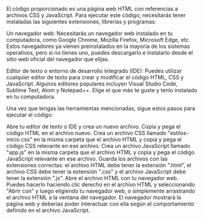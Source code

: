 El código proporcionado es una página web HTML con referencias a archivos CSS y JavaScript. Para ejecutar este código, necesitarás tener instaladas las siguientes extensiones, librerías y programas:

Un navegador web: Necesitarás un navegador web instalado en tu computadora, como Google Chrome, Mozilla Firefox, Microsoft Edge, etc. Estos navegadores ya vienen preinstalados en la mayoría de los sistemas operativos, pero si no tienes uno, puedes descargarlo e instalarlo desde el sitio web oficial del navegador que elijas.

Editor de texto o entorno de desarrollo integrado (IDE): Puedes utilizar cualquier editor de texto para crear y modificar el código HTML, CSS y JavaScript. Algunos editores populares incluyen Visual Studio Code, Sublime Text, Atom y Notepad++. Elige el que más te guste y tenlo instalado en tu computadora.

Una vez que tengas las herramientas mencionadas, sigue estos pasos para ejecutar el código:

Abre tu editor de texto o IDE y crea un nuevo archivo.
Copia y pega el código HTML en el archivo nuevo.
Crea un archivo CSS llamado "estilos-inicio.css" en la misma carpeta que el archivo HTML y copia y pega el código CSS relevante en ese archivo.
Crea un archivo JavaScript llamado "app.js" en la misma carpeta que el archivo HTML y copia y pega el código JavaScript relevante en ese archivo.
Guarda los archivos con las extensiones correctas: el archivo HTML debe tener la extensión ".html", el archivo CSS debe tener la extensión ".css" y el archivo JavaScript debe tener la extensión ".js".
Abre el archivo HTML con tu navegador web. Puedes hacerlo haciendo clic derecho en el archivo HTML y seleccionando "Abrir con" y luego eligiendo tu navegador web, o simplemente arrastrando el archivo HTML a la ventana del navegador.
El navegador mostrará la página web y deberías poder interactuar con ella según el comportamiento definido en el archivo JavaScript.
